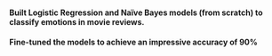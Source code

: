 #### Built Logistic Regression and Naïve Bayes models (from scratch) to classify emotions in movie reviews.
#### Fine-tuned the models to achieve an impressive accuracy of 90%
